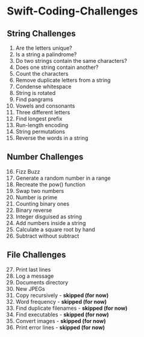 # Swift-Coding-Challenges

## String Challenges
1. Are the letters unique?
2. Is a string a palindrome?
3. Do two strings contain the same characters?
4. Does one string contain another?
5. Count the characters
6. Remove duplicate letters from a string
7. Condense whitespace
8. String is rotated
9. Find pangrams
10. Vowels and consonants
11. Three different letters
12. Find longest prefix
13. Run-length encoding
14. String permutations
15. Reverse the words in a string

## Number Challenges
16. Fizz Buzz
17. Generate a random number in a range
18. Recreate the pow() function
19. Swap two numbers
20. Number is prime
21. Counting binary ones
22. Binary reverse
23. Integer disguised as string
24. Add numbers inside a string
25. Calculate a square root by hand
26. Subtract without subtract

## File Challenges
27. Print last lines
28. Log a message
29. Documents directory
30. New JPEGs
31. Copy recursively - __skipped (for now)__
32. Word frequency - __skipped (for now)__
33. Find duplicate filenames - __skipped (for now)__
34. Find executables - __skipped (for now)__
35. Convert images - __skipped (for now)__
36. Print error lines - __skipped (for now)__
